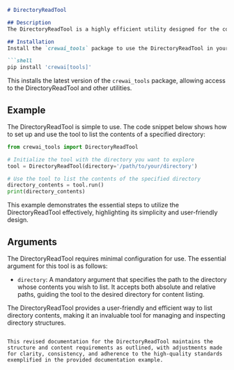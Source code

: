 ```markdown
# DirectoryReadTool

## Description
The DirectoryReadTool is a highly efficient utility designed for the comprehensive listing of directory contents. It recursively navigates through the specified directory, providing users with a detailed enumeration of all files, including those nested within subdirectories. This tool is indispensable for tasks requiring a thorough inventory of directory structures or for validating the organization of files within directories.

## Installation
Install the `crewai_tools` package to use the DirectoryReadTool in your project. If you haven't added this package to your environment, you can easily install it with pip using the following command:

```shell
pip install 'crewai[tools]'
```

This installs the latest version of the `crewai_tools` package, allowing access to the DirectoryReadTool and other utilities.

## Example
The DirectoryReadTool is simple to use. The code snippet below shows how to set up and use the tool to list the contents of a specified directory:

```python
from crewai_tools import DirectoryReadTool

# Initialize the tool with the directory you want to explore
tool = DirectoryReadTool(directory='/path/to/your/directory')

# Use the tool to list the contents of the specified directory
directory_contents = tool.run()
print(directory_contents)
```

This example demonstrates the essential steps to utilize the DirectoryReadTool effectively, highlighting its simplicity and user-friendly design.

## Arguments
The DirectoryReadTool requires minimal configuration for use. The essential argument for this tool is as follows:

- `directory`: A mandatory argument that specifies the path to the directory whose contents you wish to list. It accepts both absolute and relative paths, guiding the tool to the desired directory for content listing.

The DirectoryReadTool provides a user-friendly and efficient way to list directory contents, making it an invaluable tool for managing and inspecting directory structures.
```

This revised documentation for the DirectoryReadTool maintains the structure and content requirements as outlined, with adjustments made for clarity, consistency, and adherence to the high-quality standards exemplified in the provided documentation example.
